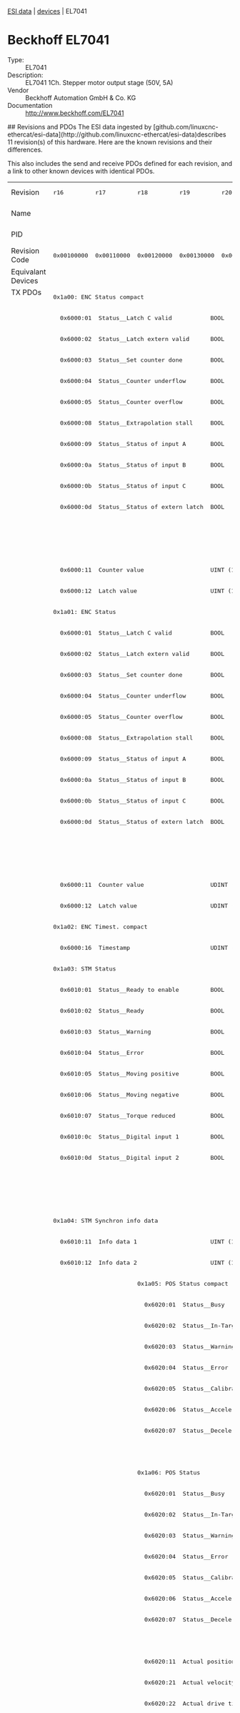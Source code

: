 <div class="nav"><a href="/esi-data">ESI data</a> | <a href="/esi-data/devices">devices</a> | EL7041</div>

#  Beckhoff EL7041

<dl>
  <dt>Type:</dt><dd>EL7041</dd>
  <dt>Description:</dt><dd>EL7041 1Ch. Stepper motor output stage (50V, 5A)</dd>
  <dt>Vendor</dt><dd>Beckhoff Automation GmbH & Co. KG</dd>
  <dt>Documentation</dt><dd><a href="http://www.beckhoff.com/EL7041">http://www.beckhoff.com/EL7041</a></dd>
</dl>
## Revisions and PDOs
The ESI data ingested by [github.com/linuxcnc-ethercat/esi-data](http://github.com/linuxcnc-ethercat/esi-data)describes 11 revision(s) of this hardware.  Here are the known revisions and their differences.

This also includes the send and receive PDOs defined for each revision, and a link to other known devices with identical PDOs.

<table>
<tr >
<td class="first">Revision</td>
<td ><pre>r16</pre></td>
<td ><pre>r17</pre></td>
<td ><pre>r18</pre></td>
<td ><pre>r19</pre></td>
<td ><pre>r20</pre></td>
<td ><pre>r21</pre></td>
<td ><pre>r22</pre></td>
<td ><pre>r23</pre></td>
<td ><pre>r24</pre></td>
<td ><pre>r25</pre></td>
<td ><pre>r26</pre></td>
</tr>
<tr >
<td class="first">Name</td>
<td  colspan=11 align="center"><pre>EL7041 1Ch. Stepper motor output stage (50V, 5A)</pre></td>
</tr>
<tr >
<td class="first">PID</td>
<td  colspan=11 align="center"><pre>0x1b813052</pre></td>
</tr>
<tr >
<td class="first">Revision Code</td>
<td ><pre>0x00100000</pre></td>
<td ><pre>0x00110000</pre></td>
<td ><pre>0x00120000</pre></td>
<td ><pre>0x00130000</pre></td>
<td ><pre>0x00140000</pre></td>
<td ><pre>0x00150000</pre></td>
<td ><pre>0x00160000</pre></td>
<td ><pre>0x00170000</pre></td>
<td ><pre>0x00180000</pre></td>
<td ><pre>0x00190000</pre></td>
<td ><pre>0x001a0000</pre></td>
</tr>
<tr >
<td class="first">Equivalant Devices</td>
<td  colspan=11 align="center"></td>
</tr>
<tr class="txpdo pdosection">
<td class="first" rowspan=74 valign=top>TX PDOs</td>
<td colspan=11 align="left"><pre>0x1a00: ENC Status compact</pre></td>
<td></td>
</tr>
<tr class="txpdo">
<td  colspan=11 align="left"><pre>  0x6000:01  Status__Latch C valid           BOOL</pre></td>
</tr>
<tr class="txpdo">
<td  colspan=11 align="left"><pre>  0x6000:02  Status__Latch extern valid      BOOL</pre></td>
</tr>
<tr class="txpdo">
<td  colspan=11 align="left"><pre>  0x6000:03  Status__Set counter done        BOOL</pre></td>
</tr>
<tr class="txpdo">
<td  colspan=11 align="left"><pre>  0x6000:04  Status__Counter underflow       BOOL</pre></td>
</tr>
<tr class="txpdo">
<td  colspan=11 align="left"><pre>  0x6000:05  Status__Counter overflow        BOOL</pre></td>
</tr>
<tr class="txpdo">
<td  colspan=11 align="left"><pre>  0x6000:08  Status__Extrapolation stall     BOOL</pre></td>
</tr>
<tr class="txpdo">
<td  colspan=11 align="left"><pre>  0x6000:09  Status__Status of input A       BOOL</pre></td>
</tr>
<tr class="txpdo">
<td  colspan=11 align="left"><pre>  0x6000:0a  Status__Status of input B       BOOL</pre></td>
</tr>
<tr class="txpdo">
<td  colspan=11 align="left"><pre>  0x6000:0b  Status__Status of input C       BOOL</pre></td>
</tr>
<tr class="txpdo">
<td  colspan=11 align="left"><pre>  0x6000:0d  Status__Status of extern latch  BOOL</pre></td>
</tr>
<tr class="txpdo">
<td  colspan=7 align="left"></td>
<td  colspan=4 align="left"><pre>  0x6000:0e  Status__Sync error              BOOL</pre></td>
</tr>
<tr class="txpdo">
<td  colspan=7 align="left"></td>
<td  colspan=4 align="left"><pre>  0x6000:10  Status__TxPDO Toggle            BOOL</pre></td>
</tr>
<tr class="txpdo">
<td  colspan=11 align="left"><pre>  0x6000:11  Counter value                   UINT (16 bits)</pre></td>
</tr>
<tr class="txpdo">
<td  colspan=11 align="left"><pre>  0x6000:12  Latch value                     UINT (16 bits)</pre></td>
</tr>
<tr class="txpdo pdosection">
<td  colspan=11 align="left"><pre>0x1a01: ENC Status</pre></td>
</tr>
<tr class="txpdo">
<td  colspan=11 align="left"><pre>  0x6000:01  Status__Latch C valid           BOOL</pre></td>
</tr>
<tr class="txpdo">
<td  colspan=11 align="left"><pre>  0x6000:02  Status__Latch extern valid      BOOL</pre></td>
</tr>
<tr class="txpdo">
<td  colspan=11 align="left"><pre>  0x6000:03  Status__Set counter done        BOOL</pre></td>
</tr>
<tr class="txpdo">
<td  colspan=11 align="left"><pre>  0x6000:04  Status__Counter underflow       BOOL</pre></td>
</tr>
<tr class="txpdo">
<td  colspan=11 align="left"><pre>  0x6000:05  Status__Counter overflow        BOOL</pre></td>
</tr>
<tr class="txpdo">
<td  colspan=11 align="left"><pre>  0x6000:08  Status__Extrapolation stall     BOOL</pre></td>
</tr>
<tr class="txpdo">
<td  colspan=11 align="left"><pre>  0x6000:09  Status__Status of input A       BOOL</pre></td>
</tr>
<tr class="txpdo">
<td  colspan=11 align="left"><pre>  0x6000:0a  Status__Status of input B       BOOL</pre></td>
</tr>
<tr class="txpdo">
<td  colspan=11 align="left"><pre>  0x6000:0b  Status__Status of input C       BOOL</pre></td>
</tr>
<tr class="txpdo">
<td  colspan=11 align="left"><pre>  0x6000:0d  Status__Status of extern latch  BOOL</pre></td>
</tr>
<tr class="txpdo">
<td  colspan=7 align="left"></td>
<td  colspan=4 align="left"><pre>  0x6000:0e  Status__Sync error              BOOL</pre></td>
</tr>
<tr class="txpdo">
<td  colspan=7 align="left"></td>
<td  colspan=4 align="left"><pre>  0x6000:10  Status__TxPDO Toggle            BOOL</pre></td>
</tr>
<tr class="txpdo">
<td  colspan=11 align="left"><pre>  0x6000:11  Counter value                   UDINT (32 bits)</pre></td>
</tr>
<tr class="txpdo">
<td  colspan=11 align="left"><pre>  0x6000:12  Latch value                     UDINT (32 bits)</pre></td>
</tr>
<tr class="txpdo pdosection">
<td  colspan=11 align="left"><pre>0x1a02: ENC Timest. compact</pre></td>
</tr>
<tr class="txpdo">
<td  colspan=11 align="left"><pre>  0x6000:16  Timestamp                       UDINT (32 bits)</pre></td>
</tr>
<tr class="txpdo pdosection">
<td  colspan=11 align="left"><pre>0x1a03: STM Status</pre></td>
</tr>
<tr class="txpdo">
<td  colspan=11 align="left"><pre>  0x6010:01  Status__Ready to enable         BOOL</pre></td>
</tr>
<tr class="txpdo">
<td  colspan=11 align="left"><pre>  0x6010:02  Status__Ready                   BOOL</pre></td>
</tr>
<tr class="txpdo">
<td  colspan=11 align="left"><pre>  0x6010:03  Status__Warning                 BOOL</pre></td>
</tr>
<tr class="txpdo">
<td  colspan=11 align="left"><pre>  0x6010:04  Status__Error                   BOOL</pre></td>
</tr>
<tr class="txpdo">
<td  colspan=11 align="left"><pre>  0x6010:05  Status__Moving positive         BOOL</pre></td>
</tr>
<tr class="txpdo">
<td  colspan=11 align="left"><pre>  0x6010:06  Status__Moving negative         BOOL</pre></td>
</tr>
<tr class="txpdo">
<td  colspan=11 align="left"><pre>  0x6010:07  Status__Torque reduced          BOOL</pre></td>
</tr>
<tr class="txpdo">
<td  colspan=11 align="left"><pre>  0x6010:0c  Status__Digital input 1         BOOL</pre></td>
</tr>
<tr class="txpdo">
<td  colspan=11 align="left"><pre>  0x6010:0d  Status__Digital input 2         BOOL</pre></td>
</tr>
<tr class="txpdo">
<td  colspan=7 align="left"></td>
<td  colspan=4 align="left"><pre>  0x6010:0e  Status__Sync error              BOOL</pre></td>
</tr>
<tr class="txpdo">
<td  colspan=7 align="left"></td>
<td  colspan=4 align="left"><pre>  0x6010:10  Status__TxPDO Toggle            BOOL</pre></td>
</tr>
<tr class="txpdo pdosection">
<td  colspan=11 align="left"><pre>0x1a04: STM Synchron info data</pre></td>
</tr>
<tr class="txpdo">
<td  colspan=11 align="left"><pre>  0x6010:11  Info data 1                     UINT (16 bits)</pre></td>
</tr>
<tr class="txpdo">
<td  colspan=11 align="left"><pre>  0x6010:12  Info data 2                     UINT (16 bits)</pre></td>
</tr>
<tr class="txpdo pdosection">
<td  colspan=2 align="left"></td>
<td  colspan=9 align="left"><pre>0x1a05: POS Status compact</pre></td>
</tr>
<tr class="txpdo">
<td  colspan=2 align="left"></td>
<td  colspan=9 align="left"><pre>  0x6020:01  Status__Busy                    BOOL</pre></td>
</tr>
<tr class="txpdo">
<td  colspan=2 align="left"></td>
<td  colspan=9 align="left"><pre>  0x6020:02  Status__In-Target               BOOL</pre></td>
</tr>
<tr class="txpdo">
<td  colspan=2 align="left"></td>
<td  colspan=9 align="left"><pre>  0x6020:03  Status__Warning                 BOOL</pre></td>
</tr>
<tr class="txpdo">
<td  colspan=2 align="left"></td>
<td  colspan=9 align="left"><pre>  0x6020:04  Status__Error                   BOOL</pre></td>
</tr>
<tr class="txpdo">
<td  colspan=2 align="left"></td>
<td  colspan=9 align="left"><pre>  0x6020:05  Status__Calibrated              BOOL</pre></td>
</tr>
<tr class="txpdo">
<td  colspan=2 align="left"></td>
<td  colspan=9 align="left"><pre>  0x6020:06  Status__Accelerate              BOOL</pre></td>
</tr>
<tr class="txpdo">
<td  colspan=2 align="left"></td>
<td  colspan=9 align="left"><pre>  0x6020:07  Status__Decelerate              BOOL</pre></td>
</tr>
<tr class="txpdo">
<td  colspan=10 align="left"></td>
<td ><pre>  0x6020:08  Status__Ready to execute        BOOL</pre></td>
</tr>
<tr class="txpdo pdosection">
<td  colspan=2 align="left"></td>
<td  colspan=9 align="left"><pre>0x1a06: POS Status</pre></td>
</tr>
<tr class="txpdo">
<td  colspan=2 align="left"></td>
<td  colspan=9 align="left"><pre>  0x6020:01  Status__Busy                    BOOL</pre></td>
</tr>
<tr class="txpdo">
<td  colspan=2 align="left"></td>
<td  colspan=9 align="left"><pre>  0x6020:02  Status__In-Target               BOOL</pre></td>
</tr>
<tr class="txpdo">
<td  colspan=2 align="left"></td>
<td  colspan=9 align="left"><pre>  0x6020:03  Status__Warning                 BOOL</pre></td>
</tr>
<tr class="txpdo">
<td  colspan=2 align="left"></td>
<td  colspan=9 align="left"><pre>  0x6020:04  Status__Error                   BOOL</pre></td>
</tr>
<tr class="txpdo">
<td  colspan=2 align="left"></td>
<td  colspan=9 align="left"><pre>  0x6020:05  Status__Calibrated              BOOL</pre></td>
</tr>
<tr class="txpdo">
<td  colspan=2 align="left"></td>
<td  colspan=9 align="left"><pre>  0x6020:06  Status__Accelerate              BOOL</pre></td>
</tr>
<tr class="txpdo">
<td  colspan=2 align="left"></td>
<td  colspan=9 align="left"><pre>  0x6020:07  Status__Decelerate              BOOL</pre></td>
</tr>
<tr class="txpdo">
<td  colspan=10 align="left"></td>
<td ><pre>  0x6020:08  Status__Ready to execute        BOOL</pre></td>
</tr>
<tr class="txpdo">
<td  colspan=2 align="left"></td>
<td  colspan=9 align="left"><pre>  0x6020:11  Actual position                 UDINT (32 bits)</pre></td>
</tr>
<tr class="txpdo">
<td  colspan=2 align="left"></td>
<td  colspan=9 align="left"><pre>  0x6020:21  Actual velocity                 INT (16 bits)</pre></td>
</tr>
<tr class="txpdo">
<td  colspan=2 align="left"></td>
<td  colspan=9 align="left"><pre>  0x6020:22  Actual drive time               UDINT (32 bits)</pre></td>
</tr>
<tr class="txpdo pdosection">
<td  colspan=8 align="left"></td>
<td  colspan=3 align="left"><pre>0x1a07: STM Internal position</pre></td>
</tr>
<tr class="txpdo">
<td  colspan=8 align="left"></td>
<td  colspan=3 align="left"><pre>  0x6010:14  Internal position               UDINT (32 bits)</pre></td>
</tr>
<tr class="txpdo pdosection">
<td  colspan=8 align="left"></td>
<td  colspan=3 align="left"><pre>0x1a08: STM External position</pre></td>
</tr>
<tr class="txpdo">
<td  colspan=8 align="left"></td>
<td  colspan=3 align="left"><pre>  0x6010:15  External position               UDINT (32 bits)</pre></td>
</tr>
<tr class="txpdo pdosection">
<td  colspan=10 align="left"></td>
<td ><pre>0x1a09: POS Actual position lag</pre></td>
</tr>
<tr class="txpdo">
<td  colspan=10 align="left"></td>
<td ><pre>  0x6020:23  Actual position lag             DINT (32 bits)</pre></td>
</tr>
<tr class="rxpdo pdosection">
<td class="first" rowspan=39 valign=top>RX PDOs</td>
<td colspan=11 align="left"><pre>0x1600: ENC Control compact</pre></td>
<td></td>
</tr>
<tr class="rxpdo">
<td  colspan=11 align="left"><pre>  0x7000:01  Control__Enable latch C         BOOL</pre></td>
</tr>
<tr class="rxpdo">
<td  colspan=11 align="left"><pre>  0x7000:02  Control__Enable latch extern on positive edge  BOOL</pre></td>
</tr>
<tr class="rxpdo">
<td  colspan=11 align="left"><pre>  0x7000:03  Control__Set counter            BOOL</pre></td>
</tr>
<tr class="rxpdo">
<td  colspan=11 align="left"><pre>  0x7000:04  Control__Enable latch extern on negative edge  BOOL</pre></td>
</tr>
<tr class="rxpdo">
<td  colspan=11 align="left"><pre>  0x7000:11  Set counter value               UINT (16 bits)</pre></td>
</tr>
<tr class="rxpdo pdosection">
<td  colspan=11 align="left"><pre>0x1601: ENC Control</pre></td>
</tr>
<tr class="rxpdo">
<td  colspan=11 align="left"><pre>  0x7000:01  Control__Enable latch C         BOOL</pre></td>
</tr>
<tr class="rxpdo">
<td  colspan=11 align="left"><pre>  0x7000:02  Control__Enable latch extern on positive edge  BOOL</pre></td>
</tr>
<tr class="rxpdo">
<td  colspan=11 align="left"><pre>  0x7000:03  Control__Set counter            BOOL</pre></td>
</tr>
<tr class="rxpdo">
<td  colspan=11 align="left"><pre>  0x7000:04  Control__Enable latch extern on negative edge  BOOL</pre></td>
</tr>
<tr class="rxpdo">
<td  colspan=11 align="left"><pre>  0x7000:11  Set counter value               UDINT (32 bits)</pre></td>
</tr>
<tr class="rxpdo pdosection">
<td  colspan=11 align="left"><pre>0x1602: STM Control</pre></td>
</tr>
<tr class="rxpdo">
<td  colspan=11 align="left"><pre>  0x7010:01  Control__Enable                 BOOL</pre></td>
</tr>
<tr class="rxpdo">
<td  colspan=11 align="left"><pre>  0x7010:02  Control__Reset                  BOOL</pre></td>
</tr>
<tr class="rxpdo">
<td  colspan=11 align="left"><pre>  0x7010:03  Control__Reduce torque          BOOL</pre></td>
</tr>
<tr class="rxpdo pdosection">
<td  colspan=11 align="left"><pre>0x1603: STM Position</pre></td>
</tr>
<tr class="rxpdo">
<td  colspan=11 align="left"><pre>  0x7010:11  Position                        UDINT (32 bits)</pre></td>
</tr>
<tr class="rxpdo pdosection">
<td  colspan=11 align="left"><pre>0x1604: STM Velocity</pre></td>
</tr>
<tr class="rxpdo">
<td  colspan=11 align="left"><pre>  0x7010:21  Velocity                        INT (16 bits)</pre></td>
</tr>
<tr class="rxpdo pdosection">
<td  colspan=2 align="left"></td>
<td  colspan=9 align="left"><pre>0x1605: POS Control compact</pre></td>
</tr>
<tr class="rxpdo">
<td  colspan=2 align="left"></td>
<td  colspan=9 align="left"><pre>  0x7020:01  Control__Execute                BOOL</pre></td>
</tr>
<tr class="rxpdo">
<td  colspan=2 align="left"></td>
<td  colspan=9 align="left"><pre>  0x7020:02  Control__Emergency stop         BOOL</pre></td>
</tr>
<tr class="rxpdo">
<td  colspan=2 align="left"></td>
<td  colspan=9 align="left"><pre>  0x7020:11  Target position                 UDINT (32 bits)</pre></td>
</tr>
<tr class="rxpdo pdosection">
<td  colspan=2 align="left"></td>
<td  colspan=9 align="left"><pre>0x1606: POS Control</pre></td>
</tr>
<tr class="rxpdo">
<td  colspan=2 align="left"></td>
<td  colspan=9 align="left"><pre>  0x7020:01  Control__Execute                BOOL</pre></td>
</tr>
<tr class="rxpdo">
<td  colspan=2 align="left"></td>
<td  colspan=9 align="left"><pre>  0x7020:02  Control__Emergency stop         BOOL</pre></td>
</tr>
<tr class="rxpdo">
<td  colspan=2 align="left"></td>
<td  colspan=9 align="left"><pre>  0x7020:11  Target position                 UDINT (32 bits)</pre></td>
</tr>
<tr class="rxpdo">
<td  colspan=2 align="left"></td>
<td  colspan=9 align="left"><pre>  0x7020:21  Velocity                        INT (16 bits)</pre></td>
</tr>
<tr class="rxpdo">
<td  colspan=2 align="left"></td>
<td  colspan=9 align="left"><pre>  0x7020:22  Start type                      UINT (16 bits)</pre></td>
</tr>
<tr class="rxpdo">
<td  colspan=2 align="left"></td>
<td  colspan=9 align="left"><pre>  0x7020:23  Acceleration                    UINT (16 bits)</pre></td>
</tr>
<tr class="rxpdo">
<td  colspan=2 align="left"></td>
<td  colspan=9 align="left"><pre>  0x7020:24  Deceleration                    UINT (16 bits)</pre></td>
</tr>
<tr class="rxpdo pdosection">
<td  colspan=8 align="left"></td>
<td  colspan=3 align="left"><pre>0x1607: POS Control 2</pre></td>
</tr>
<tr class="rxpdo">
<td  colspan=8 align="left"></td>
<td  colspan=3 align="left"><pre>  0x7021:03  Control__Enable auto start      BOOL</pre></td>
</tr>
<tr class="rxpdo">
<td  colspan=8 align="left"></td>
<td  colspan=3 align="left"><pre>  0x7021:11  Target position                 UDINT (32 bits)</pre></td>
</tr>
<tr class="rxpdo">
<td  colspan=8 align="left"></td>
<td  colspan=3 align="left"><pre>  0x7021:21  Velocity                        INT (16 bits)</pre></td>
</tr>
<tr class="rxpdo">
<td  colspan=8 align="left"></td>
<td  colspan=3 align="left"><pre>  0x7021:22  Start type                      UINT (16 bits)</pre></td>
</tr>
<tr class="rxpdo">
<td  colspan=8 align="left"></td>
<td  colspan=3 align="left"><pre>  0x7021:23  Acceleration                    UINT (16 bits)</pre></td>
</tr>
<tr class="rxpdo">
<td  colspan=8 align="left"></td>
<td  colspan=3 align="left"><pre>  0x7021:24  Deceleration                    UINT (16 bits)</pre></td>
</tr>
</table>
